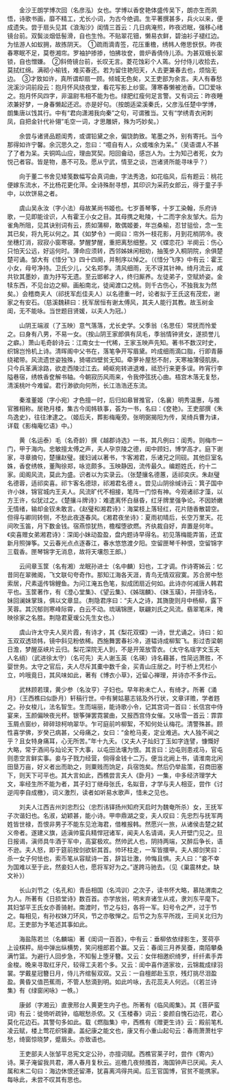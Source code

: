 <!-- { "loadSidebar": true } -->
　　金沙王朗学博次回（名彦泓）女也。学博以香奁艳体盛传吴下，朗亦生而夙悟，诗歌书画，靡不精工，尤长小词，为古今绝调。生平著撰甚多，兵火以来，便成遗失。尝于扇头见其《浪淘沙》闺情三首云：几日病淹煎，昨夜迟眠，强移心绪镜台前。双鬓淡烟低髻滑，自也生怜。不贴翠花钿，懒易衣鲜，碧油衫子褪红边。为怯游人如蚁拥，故拣阴天。　①疏雨滴青签，花压重檐，绣帏人倦思恹恹。昨夜春寒眠不足，莫卷湘帘。罗袖护掺掺，怕拂妆奁，兽炉香倩侍儿添。为甚双蛾长翠锁，自也憎嫌。　②斜倚镜台前，长叹无言。菱花蚀彩个人蔫。分付侍儿收拾去，莫拭红绵。满砌小榆钱，难买春还。若为留住艳阳天，人去更兼春去也，烦恼无边。　③才致如许，真所谓却扇一顾。倾城无色矣，又王吏部为余言。夫人有春愁浣溪沙词前段云：抱月怀风绕夜堂，看花写影上纱窗。薄寒春懒被池香。□□爱咏之。抱月怀风四字，非温尉韦相不能为也。绿肥红瘦何足言警。又有词云：昨夜睡浓兼好梦，一身春懒起还迟。亦是好句。（按朗适梁溪秦氏，父彦泓任楚中学博，朗集唐以饯其行。中有“君向潇湘我向秦”之句，可谓雅当。又有“学绣青衣闲刺凤，自把金针代补翎”毛空一词，才思雕妍，殊为巧妙矣。）

　　余尝与诸贤品题闺秀，或谓铅黛之余，偏饶韵致。笔墨之外，别有寄托。当今那得如许宁馨。余沉思久之，忽曰：“噫自有人，众或嗤余为呆。”（吴语谓人不甚了了者为呆。夫铜鸣山应，理由冥契。阳回龠动，感岂人为。士为知己者死，女为悦己者容。皆是物，愚不可及。愿从宁武，情至之谈，岂诸贤所能寻味乎？）

　　向于董二书舍见矮笺数幅写会真词曲，字法秀逸，如花临风，后有题云：桃花便嫁东流水，不比杨花更化萍。全诗殊耐寻想，其印识为采药女郎云，得于童子手中，以炊饼易之者。

　　虞山吴永汝（字小法）母故某尚书姬也。七岁善琴筝，十岁工染翰，乐府诗歌，一见即能诠识，人有霍王小女之目。其母携之毗陵，十二而字余友邹大。后为雀角所阻，见其诀别词有云，质如蒲柳，敢偶姬姜，年岂桑榆，忍甘驵侩，念一生其已矣，将九死以何之。其《如梦令》一阕曰：帘外一枝花影，月到花梢阴冷。夜坐穗灯消，寂寂小窗寒寝。梦醒梦醒，重把离愁细整。又《蝶恋花》半阕云：伤心只怕天公远，好运何时。薄命应须转，西邻姊妹闲相劝，抽笺步入桐阴院，余俱楚楚可诵。邹大有《惜分飞》四十四阕，并制序以悼之。（《惜分飞序》中有云：霍王小女，母号净持。卫氏少儿，父名郑季。清风细雨，无不讶其针神。绮月流云，咸共钦其墨妙，直为抒写无遗。至云邯郸才人，终归厮养。左徒弟子，空赋娇姿。金犊东西，不见台边之柳。画船南北，徒闻渡口之桃。则千古伤心，不独我友为然矣。）会稽商夫人（祁抚军彪佳夫人）以名德重一时，论者拟于王氏这有茂宏，谢家之有安石。（慈溪魏耕曰：抚军居恒有谢太傅风，其夫人能行其教。故玉树金闺，无不能咏。当世题目贤媛，以夫人为冠。）

　　山阴王端淑（了玉映）意气落落，尤长史学。父季翁（名思任）常抚而怜爱之。曰身有八男，不易一女。（按山阴王家郎俱有凤毛，季翁情钟贤女，遂损誉儿之癖。）萧山毛奇龄诗云：江南女士一代稀，王家玉映声先知。著书不数汉时史，织锦岂怜机上诗。清晖阁中父书在，落笔争开写眉黛。吟成细雨滴口脂，行即青藤绕裙带。风流遗世姿独殊，猗嗟四壁贫无知。牵萝补屋愁不耐，天寒袖薄侵肌肤。只今兵革满涂路，欲走西陵过江去。崎岖宛转进退难，祗恐行来更多误。昨宵行李隘巷宿，绣帙香奁解书轴。今朝寂历风雨来，令我停弦抚心曲。梧宫木落无复愁，清溪桃叶今难留。君行渺欲向何所，长江浩浩还东流。

　　秦淮董姬（字小宛）才色擅一时，后归如皋冒推官，（名襄）明秀温惠，与推官雅相称。居艳月楼，集古今闺帏轶事，荟为一书，名曰：《奁艳》。王吏部撰《朱鸟逸史》，往往津逮之。（姬后夭，葬影梅庵旁。张明弼揭阳为传，吴绮兵曹为诔，详载《影梅庵忆语》中。）

　　黄（名运泰）毛（名奇龄）撰《越郡诗选》一书，其凡例曰：闺秀。则梅市一门，甲于海内。忠敏擅太傅之声，夫人孕京陵之德，闺中顾妇，博学高才。庭下谢家，寻章摘句，楚攘赵璧。援妇诫以著书，卞客湘君，乐诸兄之同砚。其他巨室名姝，香奁绣帙，董陶徐郑，咏览颇多。玉映静因，流传最久。编题姓氏，约十二家。闺阁风流，莫此为盛。识者以为实录云。（张楚攘名德蕙，适祁奕庆。朱赵璧名德蓉，适祁奕喜。祁卞客名德琼，祁湘君名德ぇ。尝见山阴徐缄诗云：箕子国中许小妹，锦官城内王夫人。风流旷代不相接，笔阵一门惊有神。今观诸祁才藻，以方王许，似犹过之。《楚攘斗牌诗》：难遣离怀白昼昏，红牙牌里强争论。不因娇嫩无情绪，输却金钗未敢言。《赵璧和湘君诗》：海棠枝上落轻红，花片随香散碧空。但得与卿同转侧，不愁此夜逐春风。《湘君夜坐诗》：夏雨初晴后，长空万里天。花间吹玉笛，月下数金钱。宿燕惊犹热，檐榴堕欲燃。齐纨裁自好，弃置是何年。《奕喜赠女弟湘君诗》：深闺小妹动盈盈，盘内题诗早得名。初见落梅能弄笛，还宜新月照弹筝。又云春光点点逐春江，春水悠悠渡夕阳。空留匣琴千种恨，空留锦字三载香。匣琴锦字无消息，故将天壤怨王郎。）

　　云间章玉筐（名有湘）龙眠孙进士（名中麟）妇也，工才调。作诗寄姊云：忆昔同在翠微阁，飞文联句夸奇作。那知江海各天涯，青鸟无情双寂寞。苏合房中愁索居，尺素遥传锦鲤鱼。为问江淹五色笔，拟成团扇近何如。此诗亦何减唐人韩君平也。玉筐著作，有《澄心堂集》、《望云集》、《姊瑞麟》、《妹玉璜》，并擅诗名，妹回澜妹掌珠，俱以文章显。（荆隐君序曰：“夫人之诗，其旖旎则月中杨柳，露下芙蓉。其沉郁则寒峰际霄，白云不动。琉璃锦匣，联翩刘氏之风流。翡翠笔床，掩映徐家之名胜。荆隐君夏瑗公先生女也。）

　　虞山许太守夫人吴片霞，有诗才，其《梨花双蝶》一诗，世尤诵之。诗曰：如玉双双透琐帏，镜中斜见粉依稀。西施舞罢春衫冷，道韫诗成柳絮飞。影过杏梁朝日澹，梦醒巫峡片云归。梨花深院无人到，不是开笼放雪衣。（太守名瑶字文玉夫人名绡）（武进徐太守）（名可先）夫人谢玉英（名瑛）诗名藉甚，性简远萧胜，不婴世务。太守之官后，夫人尽斥其橐中数千金，买青山庄居之。时于桥上凭栏小立，吟哦竟日，其风味如此，著有《博衣小草》，近留心禅理，并诗亦不多作云。

　　武林顾若璞，黄少参（名汝亨）子妇也。早年称未亡人，有绮才。所著《涌月》（王西樵曰似卧月）轩稿行世。中有舅姑墓志铭及外行状，文章详赡，学者韪之。孙女梭儿，法名智生。生而端丽，能诗歌小令，记其宫词一首曰：长信宫中侍宴来，玉颜偏映夜光杯。银筝弹罢霓裳曲，又报西宫侍女催。又咏雪一首云：霏霏玉屑点窗纱，碎碎琼柯响翠华。乍可庭前吟柳絮，不知何处认梅花。清警殊甚。顾性喜学佛，岁癸己病甚，父母痛之，女曰：“金枪马麦，定业难逃。大人独不闻之乎？且女特身痛耳，心无所苦。”年十九夭。（又夫人子灿妇丁玉如字连譬，慷慨好大略，常于酒间与灿论天下大事，以屯田法壤为恨。其言曰：边屯则患戎马，官屯则患空言鲜实事。妾与子戮力经营，倘得金钱十二万。便当北阙上书，请淮南北闲田垦万亩，好义者出而助之，则粟贱而饷足，兵宿饱矣。然后仍举盐策，召商田塞下，则天下可平也。其大言如此，西樵尝言夫人《卧月》一集，中多经济理学大文，率经生所不能为者，其子妇丁继母张氏，名姒音，才学与夫人相亚，尝作《讨逆闯李自成檄》，词义激烈，读者如听易水歌声，惜未之见也。

　　刘夫人江西吉州刘忠烈公（忠烈讳铎扬州知府天启时为魏奄所杀）女，王抚军子次谐妇也。名淑，幼颖甚，能小诗。甲申鼎湖之变，夫人叹曰：先忠烈与抚军两姓皆世禄，吾恨非男子不能东见沧海君，借椎报韩。然愿兴一旅，从诸侯击楚之弑义帝者。遂建义旗，适滇帅蛮兵精悍冠诸军，闻夫人名请谒，夫人开壁门见之。旦日报谒，滇师具牛酒于军中，高宴极欢。然帅武人也，阴持两端，又醉后争长，语不逊。夫人怒，即于筵前按剑欲斩其首。帅环柱走，一军皆擐甲。夫人掷剑笑曰：杀一女子何怯也，索币笔从容赋诗一首，辞旨壮激，帅悔且惧。夫人曰：“妾不幸为国难以至于此，然妾妇人也，愿将军好为之。”遂跨马驰去。（见《巢震林史。缺文补》）

　　长山刘节之（名孔和）青岳相国（名鸿训）之次子，读书怀大略，慕陆渭南之为人。所著有《日损堂诗》数百首。亦学放翁，明末弃诸生从戎，隶刘东平麾下。其妇邹平王氏女亦善骑射。南渡时，节之与妇，各将一军。妇号令之严，过于节之。每相见，有孙权妹刀环风，节之亦敬惮之。后节之为东平所戕，王间关北归为尼。王吏部为予笔述其事如此。

　　海盐陈若兰（名麟端）著《闺词一百首》，中有云：垂柳依依绿影生，芰荷亭上设棋枰。局中弹出纵横势，笑问檀郎若个赢。又云：春闺三月养吴蚕，南陌攀桑满竹篮。为避行人回步急，不知髻上堕牙簪。又云：女伴相邀织绮罗，纤纤素手弄金梭。晚来寻取红牙尺，较得工夫若个多。又云：闺中喜作道家妆，云锦裁成绿羽裳。学戴星冠簪日月，侍儿齐绾髻双双。又云：一自檀郎赴玉京，残灯挑尽泪盈盈。黄昏又值芭蕉雨，不管人愁滴到明。如此吟咏，去花蕊夫人何远。（《若兰诗集》有《绿窗闲咏》一帙。）

　　康邺（字湘云）直隶邢台人黄更生内子也。所著有《临风阁集》。其《菩萨蛮词》有云：徙倚听疏钟，临眠愁杀侬。又《玉楼春》词云：妾颜自愧石边花，君心莫化花边石。其警句多如此。载《燃脂集》中，西樵有《赠更生诗》云：殿前笔札凌云赋，楼上莺花织锦妻。盖纪康之能文也，康又有小重山起句云：春雨萧萧杜宇愁，绮窗惊晓梦，蹙眉头。亦致语也。

　　王吏部夫人张邹平总宪文定公孙，亦擅词赋。西樵官莱子时，尝作《寄内》诗。莱子淹留我共君，滞人春月复秋云。巡檐几夜频搔首，海国钟声已厌闻。夫人属和末二句曰：海边休恨还留滞，犹喜离鸿得共闻。后王官国博，官贫不能携家。每咏此，未尝不叹其有思也。

